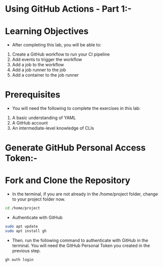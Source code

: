# Using GitHub Actions - Part 1:-
# Learning Objectives
- After completing this lab, you will be able to:

1. Create a GitHub workflow to run your CI pipeline
2. Add events to trigger the workflow
3. Add a job to the workflow
4. Add a job runner to the job
5. Add a container to the job runner

# Prerequisites
- You will need the following to complete the exercises in this lab:

1. A basic understanding of YAML
2. A GitHub account
3. An intermediate-level knowledge of CLIs

# Generate GitHub Personal Access Token:- 
# Fork and Clone the Repository
- In the terminal, if you are not already in the /home/project folder, change to your project folder now.

```bash
cd /home/project 
```
- Authenticate with GitHub
```bash
sudo apt update
sudo apt install gh
```
- Then. run the following command to authenticate with GitHub in the terminal. You will need the GitHub Personal Token you created in the previous step.
```bash
gh auth login
```

